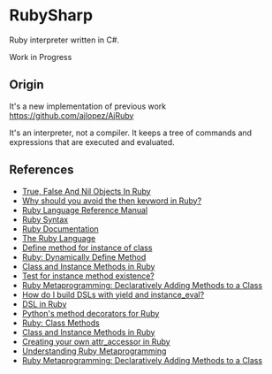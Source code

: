 # RubySharp

Ruby interpreter written in C#.

Work in Progress

## Origin

It's a new implementation of previous work https://github.com/ajlopez/AjRuby

It's an interpreter, not a compiler. It keeps a tree of commands and expressions that are executed and evaluated.

## References

- [True, False And Nil Objects In Ruby](http://www.skorks.com/2009/09/true-false-and-nil-objects-in-ruby/)
- [Why should you avoid the then keyword in Ruby?](http://stackoverflow.com/questions/5659360/why-should-you-avoid-the-then-keyword-in-ruby)
- [Ruby Language Reference Manual](http://web.njit.edu/all_topics/Prog_Lang_Docs/html/ruby/index.html)
- [Ruby Syntax](http://web.njit.edu/all_topics/Prog_Lang_Docs/html/ruby/syntax.html)
- [Ruby Documentation](http://www.ruby-lang.org/en/documentation/)
- [The Ruby Language](http://www.rubycentral.com/pickaxe/language.html)
- [Define method for instance of class](http://stackoverflow.com/questions/3026943/define-method-for-instance-of-class)
- [Ruby: Dynamically Define Method](http://blog.jayfields.com/2008/02/ruby-dynamically-define-method.html)
- [Class and Instance Methods in Ruby](http://www.railstips.org/blog/archives/2009/05/11/class-and-instance-methods-in-ruby/)
- [Test for instance method existence?](http://www.ruby-forum.com/topic/142523)
- [Ruby Metaprogramming: Declaratively Adding Methods to a Class](http://www.vitarara.org/cms/ruby_metaprogamming_declaratively_adding_methods_to_a_class)
- [How do I build DSLs with yield and instance_eval?](http://rubylearning.com/blog/2010/11/30/how-do-i-build-dsls-with-yield-and-instance_eval/)
- [DSL in Ruby](http://4loc.wordpress.com/2009/05/29/dsl-in-ruby/)
- [Python's method decorators for Ruby](https://github.com/michaelfairley/method_decorators)
- [Ruby: Class Methods](http://blog.jayfields.com/2007/04/ruby-class-methods.html)
- [Class and Instance Methods in Ruby](http://www.railstips.org/blog/archives/2009/05/11/class-and-instance-methods-in-ruby/)
- [Creating your own attr_accessor in Ruby](http://mikeyhogarth.wordpress.com/2011/12/01/creating-your-own-attr_accessor-in-ruby/)
- [Understanding Ruby Metaprogramming](http://dfmonaco.github.io/understanding_ruby_metaprogramming/#/)
- [Ruby Metaprogramming: Declaratively Adding Methods to a Class](http://www.vitarara.org/cms/ruby_metaprogamming_declaratively_adding_methods_to_a_class)

